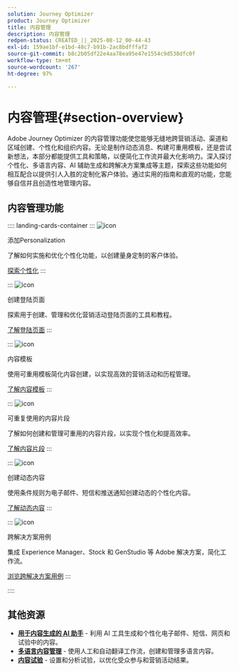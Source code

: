 ```yaml
---
solution: Journey Optimizer
product: Journey Optimizer
title: 内容管理
description: 内容管理
redpen-status: CREATED_||_2025-08-12_00-44-43
exl-id: 159ae1bf-e1bd-48c7-b91b-2ac8bdfffaf2
source-git-commit: b8c2b05df22e4aa78ea95e47e1554c9d538dfc0f
workflow-type: tm+mt
source-wordcount: '267'
ht-degree: 97%

---
```


# 内容管理{#section-overview}

Adobe Journey Optimizer 的内容管理功能使您能够无缝地跨营销活动、渠道和区域创建、个性化和组织内容。无论是制作动态消息、构建可重用模板，还是尝试新想法，本部分都能提供工具和策略，以便简化工作流并最大化影响力。深入探讨个性化、多语言内容、AI 辅助生成和跨解决方案集成等主题，探索这些功能如何相互配合以提供引人入胜的定制化客户体验。通过实用的指南和直观的功能，您能够自信并且创造性地管理内容。

## 内容管理功能

:::: landing-cards-container
:::
![icon](https://cdn.experienceleague.adobe.com/icons/bullseye.svg)

添加Personalization

了解如何实施和优化个性化功能，以创建量身定制的客户体验。

[探索个性化](personalization-landing-page.md)
:::

:::
![icon](https://cdn.experienceleague.adobe.com/icons/circle-play.svg)

创建登陆页面

探索用于创建、管理和优化营销活动登陆页面的工具和教程。

[了解登陆页面](landing-pages-landing-page.md)
:::

:::
![icon](https://cdn.experienceleague.adobe.com/icons/list-check.svg)

内容模板

使用可重用模板简化内容创建，以实现高效的营销活动和历程管理。

[了解内容模板](content-templates-landing-page.md)
:::

:::
![icon](https://cdn.experienceleague.adobe.com/icons/puzzle-piece.svg)

可重复使用的内容片段

了解如何创建和管理可重用的内容片段，以实现个性化和提高效率。

[了解内容片段](fragments-landing-page.md)
:::

:::
![icon](https://cdn.experienceleague.adobe.com/icons/gear.svg)

创建动态内容

使用条件规则为电子邮件、短信和推送通知创建动态的个性化内容。

[了解动态内容](dynamic-landing-page.md)
:::

:::
![icon](https://cdn.experienceleague.adobe.com/icons/puzzle-piece.svg)

跨解决方案用例

集成 Experience Manager、Stock 和 GenStudio 等 Adobe 解决方案，简化工作流。

[浏览跨解决方案用例](combine-landing-page.md)
:::

::::


## 其他资源

- **[用于内容生成的 AI 助手](ai-assistant-landing-page.md)** - 利用 AI 工具生成和个性化电子邮件、短信、网页和试验中的内容。
- **[多语言内容管理](content-multilingual-landing-page.md)** - 使用人工和自动翻译工作流，创建和管理多语言内容。
- **[内容试验](content-experiment-landing-page.md)** - 设置和分析试验，以优化受众参与和营销活动结果。
